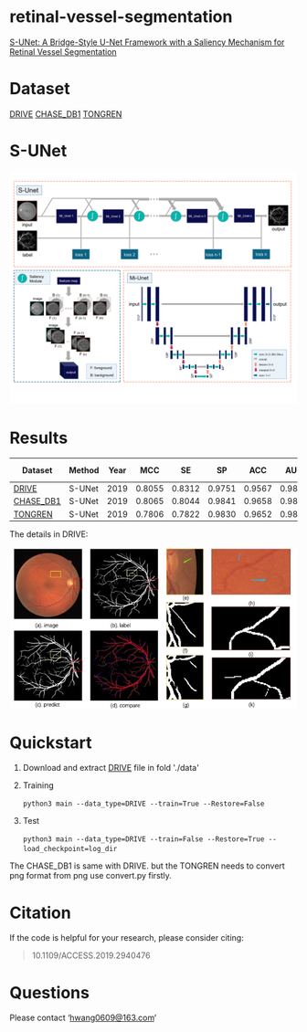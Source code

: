 # retinal-vessel-segmentation

[S-UNet: A Bridge-Style U-Net Framework with a Saliency Mechanism for Retinal Vessel Segmentation](http://sci-hub.tw/https://ieeexplore.ieee.org/document/8842560)

# Dataset

[DRIVE](http://www.isi.uu.nl/Research/Databases/DRIVE/) [CHASE_DB1](https://blogs.kingston.ac.uk/retinal/chasedb1/) [TONGREN](http://111.zbj99.cn/list.php?pid=3)

# S-UNet

![](https://github.com/huawang123/retinal-vessel-segmentation/blob/master/img/GA.png) 

# Results
 
|Dataset | Method        | Year  | MCC    | SE     | SP     | ACC    | AUC    | F1-scores | Patch/Image-based|
|----  | ----        |----  | ----  | ----   | ----   | ----   | ----   | ----      |---- |
|[DRIVE](http://www.isi.uu.nl/Research/Databases/DRIVE/)   | S-UNet  | 2019  | 0.8055 | 0.8312 | 0.9751 | 0.9567 | 0.9821 | 0.8303    | Image-based|
|[CHASE_DB1](https://blogs.kingston.ac.uk/retinal/chasedb1/) | S-UNet |2019|0.8065|0.8044|0.9841|0.9658|0.9867|0.8242|Image-based|
|[TONGREN](http://111.zbj99.cn/list.php?pid=3)|S-UNet |2019|0.7806|0.7822|0.9830|0.9652|0.9824|0.7994|Image-based|

The details in DRIVE:

![](https://github.com/huawang123/retinal-vessel-segmentation/blob/master/img/as.jpg)  

# Quickstart

1. Download and extract [DRIVE](http://www.isi.uu.nl/Research/Databases/DRIVE/) file in fold './data'
2. Training 

    ```python3 main --data_type=DRIVE --train=True --Restore=False```

2. Test

    ```python3 main --data_type=DRIVE --train=False --Restore=True --load_checkpoint=log_dir```

The CHASE_DB1 is same with DRIVE. but the TONGREN needs to convert png format from png use convert.py firstly.


# Citation

If the code is helpful for your research, please consider citing:

>10.1109/ACCESS.2019.2940476

# Questions

Please contact ‘hwang0609@163.com‘
